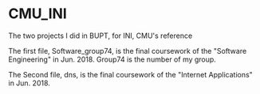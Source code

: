 # CMU_INI
The two projects I did in BUPT, for INI, CMU's reference

The first file, Software_group74, is the final coursework of the "Software Engineering" in Jun. 2018. 
Group74 is the number of my group.

The Second file, dns, is the final coursework of the "Internet Applications" in Jun. 2018.
